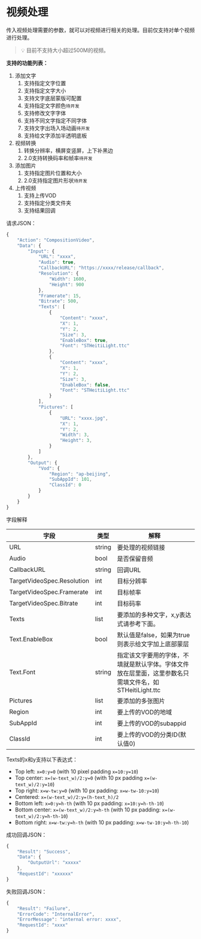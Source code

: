 # 视频处理

传入视频处理需要的参数，就可以对视频进行相关的处理。目前仅支持对单个视频进行处理。

> 💡 目前不支持大小超过500M的视频。

**支持的功能列表：**

1. 添加文字
    1. 支持指定文字位置
    2. 支持指定文字大小
    3. 支持文字底层蒙版可配置
    4. 支持指定文字颜色`待开发`
    5. 支持修改文字字体
    6. 支持不同文字指定不同字体
    7. 支持文字出场入场动画`待开发`
    8. 支持给文字添加半透明底板
2. 视频转换
    1. 转换分辨率，横屏变竖屏，上下补黑边
    2. 2.0支持转换码率和帧率`待开发`
3. 添加图片
    1. 支持指定图片位置和大小
    2. 2.0支持指定图片形状`待开发`
4. 上传视频
   1. 支持上传VOD
   2. 支持指定分类文件夹
   3. 支持结果回调
    

请求JSON：

```jsx
{
    "Action": "CompositionVideo",
    "Data": {
        "Input": {
            "URL": "xxxx",
            "Audio": true,
            "CallbackURL": "https://xxxx/release/callback",
            "Resolution": {
                "Width": 1600,
                "Height": 900
            },
            "Framerate": 15,
            "Bitrate": 500,
            "Texts": [
                {
                    "Content": "xxxx",
                    "X": 1,
                    "Y": 2,
                    "Size": 3,
                    "EnableBox": true,
                    "Font": "STHeitiLight.ttc"
                },
                {
                    "Content": "xxxx",
                    "X": 1,
                    "Y": 2,
                    "Size": 3,
                    "EnableBox": false,
                    "Font": "STHeitiLight.ttc"
                }
            ],
            "Pictures": [
                {
                    "URL": "xxxx.jpg",
                    "X": 1,
                    "Y": 2,
                    "Width": 3,
                    "Height": 3,
                }
            ]
        },
        "Output": {
            "Vod": {
                "Region": "ap-beijing",
                "SubAppId": 101, 
                "ClassId": 0
            }
        }
    }
}
```

字段解释

| 字段 | 类型 | 解释 |
| --- | --- | --- |
| URL | string | 要处理的视频链接 |
| Audio | bool | 是否保留音频 |
| CallbackURL | string | 回调URL |
| TargetVideoSpec.Resolution | int | 目标分辨率 |
| TargetVideoSpec.Framerate | int | 目标帧率 |
| TargetVideoSpec.Bitrate | int | 目标码率 |
| Texts | list | 要添加的多种文字，x,y表达式请参考下面。 |
| Text.EnableBox | bool | 默认值是false，如果为true则表示给文字加上底部蒙层 |
| Text.Font | string | 指定该文字要用的字体，不填就是默认字体。字体文件放在层里面，这里参数名只需填文件名，如STHeitiLight.ttc |
| Pictures | list | 要添加的多张图片 |
| Region | int | 要上传的VOD的地域 |
| SubAppId | int | 要上传的VOD的subappid |
| ClassId | int | 要上传的VOD的分类ID(默认值0) |

Texts的x和y支持以下表达式：
- Top left: `x=0:y=0` (with 10 pixel padding `x=10:y=10`)
- Top center: `x=(w-text_w)/2:y=0` (with 10 px padding `x=(w-text_w)/2:y=10`)
- Top right: `x=w-tw:y=0` (with 10 px padding: `x=w-tw-10:y=10`)
- Centered: `x=(w-text_w)/2:y=(h-text_h)/2`
- Bottom left: `x=0:y=h-th` (with 10 px padding: `x=10:y=h-th-10`)
- Bottom center: `x=(w-text_w)/2:y=h-th` (with 10 px padding: `x=(w-text_w)/2:y=h-th-10`)
- Bottom right: `x=w-tw:y=h-th` (with 10 px padding: `x=w-tw-10:y=h-th-10`)

成功回调JSON：

```jsx
{
    "Result": "Success",
    "Data": {
        "OutputUrl": "xxxxx"
    },
    "RequestId": "xxxxxx"
}
```

失败回调JSON：

```jsx
{
    "Result": "Failure",
    "ErrorCode": "InternalError",
    "ErrorMessage": "internal error: xxxx",
    "RequestId": "xxxx"
}
```